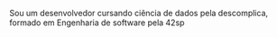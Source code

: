 Sou um desenvolvedor cursando ciência de dados pela descomplica, formado em Engenharia de software pela 42sp
